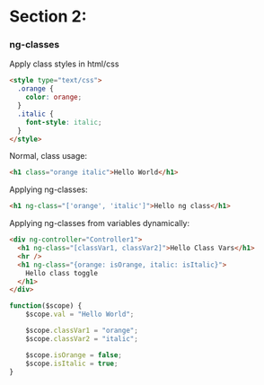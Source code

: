 # Section 2:

### ng-classes

Apply class styles in html/css

```html
<style type="text/css">
  .orange {
    color: orange;
  }
  .italic {
    font-style: italic;
  }
</style>
```

Normal, class usage:

```html
<h1 class="orange italic">Hello World</h1>
```

Applying ng-classes:

```html
<h1 ng-class="['orange', 'italic']">Hello ng class</h1>
```

Applying ng-classes from variables dynamically:

```html
<div ng-controller="Controller1">
  <h1 ng-class="[classVar1, classVar2]">Hello Class Vars</h1>
  <hr />
  <h1 ng-class="{orange: isOrange, italic: isItalic}">
    Hello class toggle
  </h1>
</div>
```

```js
function($scope) {
    $scope.val = "Hello World";

    $scope.classVar1 = "orange";
    $scope.classVar2 = "italic";

    $scope.isOrange = false;
    $scope.isItalic = true;
}
```
